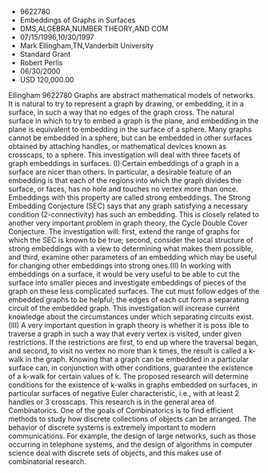 
* 9622780
* Embeddings of Graphs in Surfaces
* DMS,ALGEBRA,NUMBER THEORY,AND COM
* 07/15/1996,10/30/1997
* Mark Ellingham,TN,Vanderbilt University
* Standard Grant
* Robert Perlis
* 06/30/2000
* USD 120,000.00

Ellingham 9622780 Graphs are abstract mathematical models of networks. It is
natural to try to represent a graph by drawing, or embedding, it in a surface,
in such a way that no edges of the graph cross. The natural surface in which to
try to embed a graph is the plane, and embedding in the plane is equivalent to
embedding in the surface of a sphere. Many graphs cannot be embedded in a
sphere, but can be embedded in other surfaces obtained by attaching handles, or
mathematical devices known as crosscaps, to a sphere. This investigation will
deal with three facets of graph embeddings in surfaces. (I) Certain embeddings
of a graph in a surface are nicer than others. In particular, a desirable
feature of an embedding is that each of the regions into which the graph divides
the surface, or faces, has no hole and touches no vertex more than once.
Embeddings with this property are called strong embeddings. The Strong Embedding
Conjecture (SEC) says that any graph satisfying a necessary condition
(2-connectivity) has such an embedding. This is closely related to another very
important problem in graph theory, the Cycle Double Cover Conjecture. The
investigation will: first, extend the range of graphs for which the SEC is known
to be true; second, consider the local structure of strong embeddings with a
view to determining what makes them possible, and third, examine other
parameters of an embedding which may be useful for changing other embeddings
into strong ones.(II) In working with embeddings on a surface, it would be very
useful to be able to cut the surface into smaller pieces and investigate
embeddings of pieces of the graph on these less complicated surfaces. The cut
must follow edges of the embedded graphs to be helpful; the edges of each cut
form a separating circuit of the embedded graph. This investigation will
increase current knowledge about the circumstances under which separating
circuits exist. (III) A very important question in graph theory is whether it is
poss ible to traverse a graph in such a way that every vertex is visited, under
given restrictions. If the restrictions are first, to end up where the traversal
began, and second, to visit no vertex no more than k times, the result is called
a k-walk in the graph. Knowing that a graph can be embedded in a particular
surface can, in conjunction with other conditions, guarantee the existence of a
k-walk for certain values of k. The proposed research will determine conditions
for the existence of k-walks in graphs embedded on surfaces, in particular
surfaces of negative Euler characteristic, i.e., with at least 2 handles or 3
crosscaps. This research is in the general area of Combinatorics. One of the
goals of Combinatorics is to find efficient methods to study how discrete
collections of objects can be arranged. The behavior of discrete systems is
extremely important to modern communications. For example, the design of large
networks, such as those occurring in telephone systems, and the design of
algorithms in computer science deal with discrete sets of objects, and this
makes use of combinatorial research.
